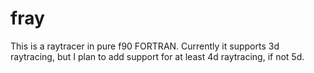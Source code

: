 # fray
This is a raytracer in pure f90 FORTRAN. Currently it supports 3d raytracing, but I plan to add support for at least 4d raytracing, if not 5d.
